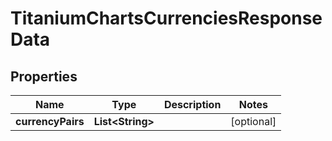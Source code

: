 

# TitaniumChartsCurrenciesResponseData


## Properties

| Name | Type | Description | Notes |
|------------ | ------------- | ------------- | -------------|
|**currencyPairs** | **List&lt;String&gt;** |  |  [optional] |



